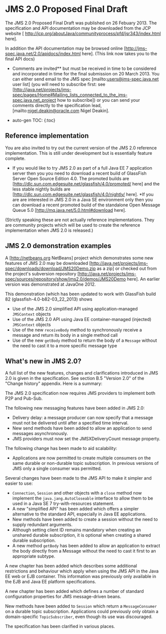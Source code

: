 # JMS 2.0 Proposed Final Draft

The JMS 2.0 Proposed Final Draft was published on 26 Febuary 2013. The specification and API documentation may be downloaded from the JCP website [ http://jcp.org/aboutJava/communityprocess/pfd/jsr343/index.html here]. 

In addition the API documentation may be browsed online [http://jms-spec.java.net/2.0/apidocs/index.html here]. (This link now takes you to the final API docs)

  * Comments are invited** but must be received in time to be considered and incorporated in time for the final submission on 20 March 2013. You can either send email to the JMS spec  [mailto:users@jms-spec.java.net user list] (you will need to subscribe first: see [http://java.net/projects/jms-spec/pages/Home#Mailing_lists_connected_to_the_jms-spec.java.net_project how to  subscribe]) or you can send your comments directly to the specification lead,  [mailto:nigel.deakin@oracle.com Nigel Deakin]. 

* auto-gen TOC:
{:toc}

## Reference implementation 

You are also invited to try out the current version of the JMS 2.0 reference implementation. This is still under development but is essentially feature complete. 
* If you would like to try JMS 2.0 as part of a full Java EE 7 application server then you you need to download a recent build of GlassFish Server Open Source Edition 4.0. The promoted builds are [http://dlc.sun.com.edgesuite.net/glassfish/4.0/promoted/ here] and the less stable nightly builds are [http://dlc.sun.com.edgesuite.net/glassfish/4.0/nightly/ here]. 
*If you are are interested in JMS 2.0 in a Java SE environment only then you can download a recent promoted build of the standalone Open Message Queue 5.0 [http://mq.java.net/5.0.html#download here]. 

(Strictly speaking these are not actually reference implementations. They are community projects which will be used to create the reference implementation when JMS 2.0 is released.)

## JMS 2.0 demonstration examples 

A [http://netbeans.org NetBeans] project which demonstrates some new features of JMS 2.0 may be downloaded  [http://java.net/projects/jms-spec/downloads/download/JMS20Demo.zip as a zip] or checked out from the project's subversion repository [http://java.net/projects/jms-spec/sources/repository/show/jms2.0/demos/JMS20Demo here]. An earlier version was demonstrated at JavaOne 2012.

This demonstration (which has been updated to work with GlassFish build 82 (glassfish-4.0-b82-03_22_2013) shows
* Use of the JMS 2.0 simplified API  using application-managed `JMSContext` objects
* Use of the JMS 2.0 API using Java EE container-managed (injected) `JMSContext` objects
* Use of the new `receiveBody` method to synchronously receive a message and return its body in a single method call
* Use of the new `getBody` method to return the body of a `Message` without the need to cast it to a more specific message type

## What's new in JMS 2.0? 

A full list of the new features, changes and clarifications introduced in JMS 2.0 is given in the specification. See section B.5 "Version 2.0" of the "Change history" appendix. Here is a summary:

The JMS 2.0 specification now requires JMS providers to implement both P2P and Pub-Sub.

The following new messaging features have been added in JMS 2.0:
* Delivery delay: a message producer can now specify that a message must not be delivered until after a specified time interval.
* New send methods have been added to allow an application to send messages asynchronously.
* JMS providers must now set the JMSXDeliveryCount message property.

The following change has been made to aid scalability:
* Applications are now permitted to create multiple consumers on the same durable or non-durable topic subscription. In previous versions of JMS only a single consumer was permitted.

Several changes have been made to the JMS API to make it simpler and easier to use:
* `Connection`, `Session` and other objects with a `close` method now implement the `java.jang.AutoCloseable` interface to allow them to be used in a Java SE 7 try-with-resources statement. 
* A new "simplified API" has been added which offers a simpler alternative to the standard API, especially in Java EE applications.
* New methods have been added to create a session without the need to supply redundant arguments.
* Although setting client ID remains mandatory when creating an unshared durable subscription, it is optional when creating a shared durable subscription. 
* A new method `getBody` has been added to allow an application to extract the body directly from a Message without the need to cast it first to an appropriate subtype. 

A new chapter has been added which describes some additional restrictions and behaviour which apply when using the JMS API in the Java EE web or EJB container. This information was previously only available in the EJB and Java EE platform specifications. 

A new chapter has been added which defines a number of standard configuration properties for JMS message-driven beans.

New methods have been added to `Session` which return a `MessageConsumer` on a durable topic subscription. Applications could previously only obtain a domain-specific `TopicSubscriber`, even though its use was discouraged. 

The specification has been clarified in various places.
